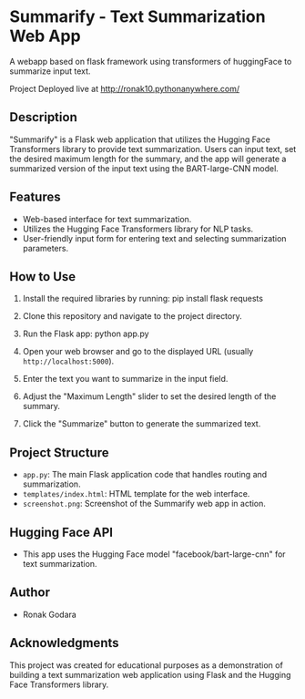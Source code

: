 # Summarify - Text Summarization Web App

A webapp based on flask framework using transformers of huggingFace to summarize input text.

Project Deployed live at http://ronak10.pythonanywhere.com/ 

## Description

"Summarify" is a Flask web application that utilizes the Hugging Face Transformers library to provide text summarization. Users can input text, set the desired maximum length for the summary, and the app will generate a summarized version of the input text using the BART-large-CNN model.

## Features

- Web-based interface for text summarization.
- Utilizes the Hugging Face Transformers library for NLP tasks.
- User-friendly input form for entering text and selecting summarization parameters.

## How to Use

1. Install the required libraries by running: pip install flask requests
 
2. Clone this repository and navigate to the project directory.

3. Run the Flask app: python app.py

4. Open your web browser and go to the displayed URL (usually `http://localhost:5000`).

5. Enter the text you want to summarize in the input field.

6. Adjust the "Maximum Length" slider to set the desired length of the summary.

7. Click the "Summarize" button to generate the summarized text.

## Project Structure

- `app.py`: The main Flask application code that handles routing and summarization.
- `templates/index.html`: HTML template for the web interface.
- `screenshot.png`: Screenshot of the Summarify web app in action.

## Hugging Face API

- This app uses the Hugging Face model "facebook/bart-large-cnn" for text summarization.

## Author

- Ronak Godara

## Acknowledgments

This project was created for educational purposes as a demonstration of building a text summarization web application using Flask and the Hugging Face Transformers library.



